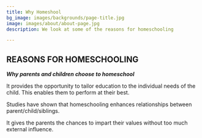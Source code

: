 ```yaml
---
title: Why Homeshool
bg_image: images/backgrounds/page-title.jpg
image: images/about/about-page.jpg
description: We look at some of the reasons for homeschooling

---
```

## REASONS FOR HOMESCHOOLING

**_Why parents and children choose to homeschool_**

It provides the opportunity to tailor education to the individual needs of the child. This enables them to perform at their best.

Studies have shown that homeschooling enhances relationships between parent/child/siblings.

It gives the parents the chances to impart their values without too much external influence.